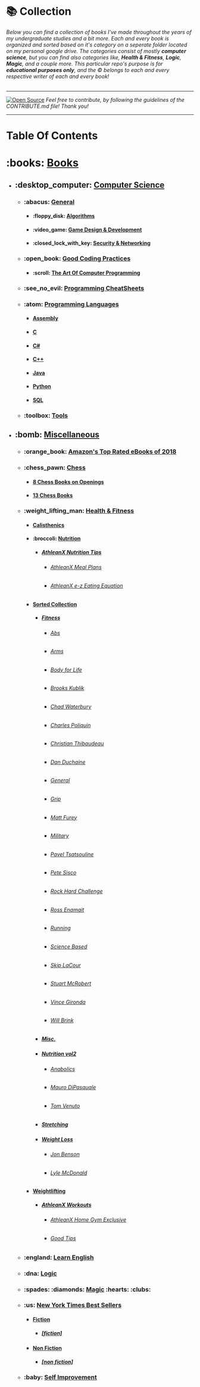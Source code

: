 # :books: Collection

*Below you can find a collection of books I've made throughout the years of my undergraduate studies and a bit more. Each and every book is organized and sorted based on it's category on a seperate folder located on my personal google drive. The categories consist of mostly **computer science**, but you can find also categories like, **Health & Fitness**, **Logic**, **Magic**, and a couple more. 
This particular repo's purpose is for **educational purposes only**, and the :copyright: belongs to each and every respective writer of each and every book!*  
<br><hr> 
[![Open Source](https://badges.frapsoft.com/os/v1/open-source.svg?v=103)](https://opensource.org/)
*Feel free to contribute, by following the guidelines of the CONTRIBUTE.md file! Thank you!*
<hr> 

# Table Of Contents 
<div>
    <h1>:books: <a href="https://drive.google.com/drive/folders/1BtQFDvAc_U4bTO0qXlKaib_7uCGkh9nw?usp=sharing">Books</a></h1>
    <ul>
      <li>
          <h2>:desktop_computer: <a href="https://drive.google.com/drive/folders/12BtddzIjZfJY-tS6PWT6t-WgwCgJq-n4?usp=sharing">Computer Science</a></h2>
        <ul>
          <li>
            <h3>:abacus: <a href="https://drive.google.com/drive/folders/1do-gh_DxzjPsUMB672RQCWa6Nu_4QxeW?usp=sharing">General</a></h3>
            <ul>
              <li>
               <h4>:floppy_disk: <a href="https://drive.google.com/drive/folders/1DKJAGos5ng29-U8VFlUFfFwU9Rxzo4Wk?usp=sharing">Algorithms</a></h4>
              </li>
              <li>
                <h4>:video_game: <a href="https://drive.google.com/drive/folders/11UnzZNa8SqB1daVSGV-Gaygc8E2pT95_?usp=sharing">Game Design & Development</a></h4>
              </li>
              <li>
                <h4>:closed_lock_with_key: <a href="https://drive.google.com/drive/folders/1KAkGWSoIZzODxwRP1qUuuPSLTYJzbj18?usp=sharing">Security & Networking</a></h4>
              </li>
            </ul>
          </li>
          <li>
            <h3>:open_book: <a href="https://drive.google.com/drive/folders/1o7NV8Mm8lh_H-6yPLwe-1RURrsFbAue1?usp=sharing">Good Coding Practices</a></h3>
            <ul>
              <li>
                <h4>:scroll: <a href="https://drive.google.com/drive/folders/1Pr2aXKQOnfIeQUpOZafICQwHOF5MKLnx?usp=sharing">The Art Of Computer Programming</a></h4>
              </li>
            </ul>
          </li>
          <li>
            <h3>:see_no_evil: <a href="https://drive.google.com/drive/folders/1YHOrP67u0L1L8mk91lVbe92s-mmon0wj?usp=sharing">Programming CheatSheets</a></h3>
          </li>
          <li>
            <h3>:atom: <a href="https://drive.google.com/drive/folders/1MIlLqjXaDNPbjMtZ6j-FjnRjl8QbdDDs?usp=sharing">Programming Languages</a></h3>
            <ul>
              <li>
                <h4><a href="https://drive.google.com/drive/folders/1z6v4SeefTP8P2De8w3_1gL1B-CZSZjUG?usp=sharing">Assembly</a></h4>
              </li>
              <li>
                <h4><a href="https://drive.google.com/drive/folders/1EA4j1UvnyExniPFrwuZQgasQkvAqRTrw?usp=sharing">C</a></h4>
              </li>
              <li>
                <h4><a href="https://drive.google.com/drive/folders/1vgEwEvzYbauUjFWSAL4HebeU60aHykxL?usp=sharing">C#</a></h4>
              </li>
              <li>
                <h4><a href="https://drive.google.com/drive/folders/1qOkfl2KETjPsbNrF3SLy4Lqohz8kJIGf?usp=sharing">C++</a></h4>
              </li>
              <li>
                <h4><a href="https://drive.google.com/drive/folders/18SRD5d5SRaS4lfDi6raEzpAo2V5T8LON?usp=sharing">Java</a></h4>
              </li>
              <li>
                <h4><a href="https://drive.google.com/drive/folders/102JEvZiZQqwwG47xk_Ilec4WoYcG6mBu?usp=sharing">Python</h4></a></h4>
              </li>
              <li>
                <h4><a href="https://drive.google.com/drive/folders/1iWMUEg5GuXZg1CovIVIXYj6TRvlSWuqN?usp=sharing">SQL</a></h4>
              </li>
            </ul>
          </li>
          <li>
            <h3>:toolbox: <a href="https://drive.google.com/drive/folders/17cdVrorGS9RYDA8nhz6y-_uaZgSB40D2?usp=sharing">Tools</a></h3>
          </li>
        </ul>
      </li>
      <li>
    <h2>:bomb: <a href="https://drive.google.com/drive/folders/1Omb8tRfUFt_3oj2hbij7nfZlAlRGvzje?usp=sharing">Miscellaneous</a></h2>
        <ul>
          <li>
            <h3>:orange_book: <a href="https://drive.google.com/drive/folders/1F7k3oSocxw7CrhyVWjwLuy1EXgo3c0hF?usp=sharing">Amazon's Top Rated eBooks of 2018</a></h3>
          </li>
          <li>
            <h3>:chess_pawn: <a href="https://drive.google.com/drive/folders/1c80bJ30WCR29CmoptjUPEvswRcYgyi5N?usp=sharing">Chess</a></h3>
            <ul>
              <li>
                <h4><a href="https://drive.google.com/drive/folders/1K3usAm2p0wdaU-xbxSoBsXOsQScXZUEe?usp=sharing">8 Chess Books on Openings</a></h4>
              </li>
              <li>
                <h4><a href="https://drive.google.com/drive/folders/1pVr2KTL3v5gxisM59GNYc4cNAPBYaaGW?usp=sharing">13 Chess Books</a></h4>
              </li>
            </ul>
          </li>
          <li>
            <h3>:weight_lifting_man: <a href="https://drive.google.com/drive/folders/1AEtx5VPlq8wNh-pS9gY50uBbGRhItEBF?usp=sharing">Health & Fitness</a></h3>
            <ul>
              <li>
                <h4><a href="https://drive.google.com/drive/folders/1GelCH1NT7eyrXYFVV1v_znn1NQBFTg35?usp=sharing">Calisthenics</a></h4>
              </li>
              <li>
                <h4>:broccoli: <a href="https://drive.google.com/drive/folders/1m8-jmKBHpIEAVNpmG2tZuZ7i-CEiWhde?usp=sharing">Nutrition</a></h4>
                <ul>
                  <li>
                    <h5><a href="https://drive.google.com/drive/folders/15tnISe7AQH9KLzBofySBPgmkjdLzQ-6W?usp=sharing">AthleanX Nutrition Tips</a></h5>
                    <ul>
                      <li>
                        <h6><a href="https://drive.google.com/drive/folders/1sTMxfEvM2CeCtGYs0_ihCPVbVzj2L9SI?usp=sharing">AthleanX Meal Plans</a></h6>
                      </li>
                      <li>
                        <h6><a href="https://drive.google.com/drive/folders/1a8XhgpD51rmaSYdkH1z_xoNuFsjWZDj0?usp=sharing">AthleanX e-z Eating Equation</a></h6>
                      </li>
                    </ul>
                  </li>
                </ul>
              </li>
              <li>
                <h4><a href="https://drive.google.com/drive/folders/1hUOeM6uihOPMiGT8zLfHC0vrPq8psDPM?usp=sharing">Sorted Collection</a></h4>
                <ul>
                  <li>
                    <h5><a href="https://drive.google.com/drive/folders/1JLmUIaATEYXS_fs_mR_gJF0Ypyk6neHx?usp=sharing">Fitness</a></h5>
                    <ul>
                      <li>
                        <h6><a href="https://drive.google.com/drive/folders/1G_wWXCzcxnL5AYWrAylAqOS0U5A_XDQ6?usp=sharing">Abs</a></h6>
                      </li>
                      <li>
                        <h6><a href="https://drive.google.com/drive/folders/1SnDuvR1DOKi9ZaRcpmw4pesaMVJ0OBzA?usp=sharing">Arms</a></h6>
                      </li>
                      <li>
                        <h6><a href="https://drive.google.com/drive/folders/13U576MEtVWgwLIf1aRSWtACi0Ix7rjlT?usp=sharing">Body for Life</a></h6>
                      </li>
                      <li>
                        <h6><a href="https://drive.google.com/drive/folders/1Iz9J-q6i-gd0OHXGHQ-KgLSzxj9ZHNNq?usp=sharing">Brooks Kublik</a></h6>
                      </li>
                      <li>
                        <h6><a href="https://drive.google.com/drive/folders/15vm4KLQejvI3fc-tgxZU9sPbFYZ8ZiJi?usp=sharing">Chad Waterbury</a></h6>
                      </li>
                      <li>
                        <h6><a href="https://drive.google.com/drive/folders/1JvRvsgg4nRLXrI5SJl9XHH7ySMmFf-xM?usp=sharing">Charles Poliquin</a></h6>
                      </li>
                      <li>
                        <h6><a href="https://drive.google.com/drive/folders/1RIk_oPUkvE_EqEsxGpG-o6XBeIOuiraI?usp=sharing">Christian Thibaudeau</a></h6>
                      </li>
                      <li>
                        <h6><a href="https://drive.google.com/drive/folders/1ySMFizcCvlrTpsa7xfd1ti1M82av7g7i?usp=sharing">Dan Duchaine</a></h6>
                      </li>
                      <li>
                        <h6><a href="https://drive.google.com/drive/folders/1RJMLGuzOK4FfQv1xTCEjADWVCYI_nbEs?usp=sharing">General</a></h6>
                      </li>
                      <li>
                        <h6><a href="https://drive.google.com/drive/folders/13W6SlT0S25psKXSocQ4KPbj6rc0bNcBC?usp=sharing">Grip</a></h6>
                      </li>
                      <li>
                        <h6><a href="https://drive.google.com/drive/folders/1sCUuUfj4Yu8XYVW1Xbv7bY_cKKNGSoLn?usp=sharing">Matt Furey</a></h6>
                      </li>
                      <li>
                        <h6><a href="https://drive.google.com/drive/folders/1UOxbkU1G3drazdk5S1djWxJC9YGKBJfH?usp=sharing">Military</a></h6>
                      </li>
                      <li>
                        <h6><a href="https://drive.google.com/drive/folders/1O37XDlAityaqiL702SF6HqY1Xl1re3j-?usp=sharing">Pavel Tsatsouline</a></h6>
                      </li>
                      <li>
                        <h6><a href="https://drive.google.com/drive/folders/1OABx76pSTXutkL6mcoyqEltjiEmgSeKu?usp=sharing">Pete Sisco</a></h6>
                      </li>
                      <li>
                        <h6><a href="https://drive.google.com/drive/folders/13_Klk4Frm8hWJLdYVoA6R7vu0rhdAlq7?usp=sharing">Rock Hard Challenge</a></h6>
                      </li>
                      <li>
                        <h6><a href="https://drive.google.com/drive/folders/12M9m63SIxbkBSz7BgYGmXhLzo5JMcaPJ?usp=sharing">Ross Enamait</a></h6>
                      </li>
                      <li>
                        <h6><a href="https://drive.google.com/drive/folders/1_X1kqHyBGdWJ72mB4_B14E9ln-rqFJf5?usp=sharing">Running</a></h6>
                      </li>
                      <li>
                        <h6><a href="https://drive.google.com/drive/folders/15QJLJIgBw3r6NMNgz7NcLYeVLnmvlQtC?usp=sharing">Science Based</a></h6>
                      </li>
                      <li>
                        <h6><a href="https://drive.google.com/drive/folders/1hkZ1tqKRPLiamBniSpEziyxL0ATikjf9?usp=sharing">Skip LaCour</a></h6>
                      </li>
                      <li>
                        <h6><a href="https://drive.google.com/drive/folders/1UQvaIRhaH5xj-BeyCDmKjHEZ65qAmKFW?usp=sharing">Stuart McRobert</a></h6>
                      </li>
                      <li>
                        <h6><a href="https://drive.google.com/drive/folders/1EsLPByy49ww2Hb48biknHdDY9KvBcvzl?usp=sharing">Vince Gironda</a></h6>
                      </li>
                      <li>
                        <h6><a href="https://drive.google.com/drive/folders/1cZymQmpKb25G7XHYyWQB35Zf15iKzQKW?usp=sharing">Will Brink</a></h6>
                      </li>
                    </ul>
                  </li>
                  <li>
                    <h5><a href="https://drive.google.com/drive/folders/1CzwsglFYoQWr0h7NlHdIdFhZzBdiKd_M?usp=sharing">Misc.</a></h5>
                  </li>
                  <li>
                    <h5><a href="https://drive.google.com/drive/folders/1TuGLDSmNSMrTziaeoSqiUFSUg5j-wOdt?usp=sharing">Nutrition vol2</a></h5>
                    <ul>
                      <li>
                        <h6><a href="https://drive.google.com/drive/folders/1PKl5K9ZkBV-CRSG4Ce-oBKAF2YTTEEKG?usp=sharing">Anabolics</a></h6>
                      </li>
                      <li>
                        <h6><a href="https://drive.google.com/drive/folders/1hdpEUnsKNmAb5i5r6xObl3QIg541i8Cd?usp=sharing">Mauro DiPasquale</a></h6>
                      </li>
                      <li>
                        <h6><a href="https://drive.google.com/drive/folders/1S-AYk_8p-Lw6rcFBaC184TTYBob0WbTz?usp=sharing">Tom Venuto</a></h6>
                      </li>
                    </ul>
                  </li>
                  <li>
                    <h5><a href="https://drive.google.com/drive/folders/1mLXGbFyFpeiYBk2EvzQw5_cvE_S8Bs80?usp=sharing">Stretching</a></h5>
                  </li>
                  <li>
                    <h5><a href="https://drive.google.com/drive/folders/1jP-j28G5oVJtMVrKXHptHFY6orApqw6t?usp=sharing">Weight Loss</a></h5>
                    <ul>
                      <li>
                        <h6><a href="https://drive.google.com/drive/folders/1CI35nyb3ggMnIEuZ_8TDtD2Fe_VqLRWR?usp=sharing">Jon Benson</a></h6>
                      </li>
                      <li>
                        <h6><a href="https://drive.google.com/drive/folders/1_X6T1CvfT-J78H6gbO3VrCGC75nmLb2d?usp=sharing">Lyle McDonald</a></h6>
                      </li>
                    </ul>
                  </li>
                </ul>
              </li>
              <li>
                <h4><a href="https://drive.google.com/drive/folders/14Uka9TmpZlR5VpdssKLOwTAv7dXNtfO4?usp=sharing">Weightlifting</a></h4>
                <ul>
                  <li>
                    <h5><a href="https://drive.google.com/drive/folders/13jzigvj3ZYK2abE4orRPzWAjFRSuVEYT?usp=sharing">AthleanX Workouts</a></h5>
                    <ul>
                      <li>
                        <h6><a href="https://drive.google.com/drive/folders/1aAI1GWfbj_Y8Qwj8gfJY_HG98fBxseOs?usp=sharing">AthleanX Home Gym Exclusive</a></h6>
                      </li>
                      <li>
                        <h6><a href="https://drive.google.com/drive/folders/1ZmQjdMYKpjlYWWxfK2GOFID3c3O7ivyt?usp=sharing">Good Tips</a></h6>
                      </li>
                    </ul>
                  </li>
                </ul>
              </li>
            </ul>
          </li>
          <li>
            <h3>:england: <a href="https://drive.google.com/drive/folders/1F-IM1xH0F1lq1pnmoVprO_lc0u88ZwBo?usp=sharing">Learn English</a></h3>
          </li>
          <li>
            <h3>:dna: <a href="https://drive.google.com/drive/folders/1O8t8JDhAqmKK3qPXtQPSpxzldONONzhA?usp=sharing">Logic</a></h3>
          </li>
          <li>
            <h3>:spades: :diamonds: <a href="https://drive.google.com/drive/folders/1qckPb0mXnHtyZya6tMdYVHu_mahS2bBA?usp=sharing">Magic</a> :hearts: :clubs:</h3>
          </li>
          <li>
            <h3>:us: <a href="https://drive.google.com/drive/folders/1Aaza0FG19RCwD69UCqEOLT_GlmRGA7Jw?usp=sharing">New York Times Best Sellers</a></h3>
            <ul>
              <li>
                <h4><a href="https://drive.google.com/drive/folders/1KkYGqrJWNmoiZjD2KhZ0X_e_Gpm7-Wzt?usp=sharing">Fiction</a></h4>
                <ul>
                  <li>
                    <h5><a href="https://drive.google.com/drive/folders/1z4Xaof_LH9-VZVuyA_9zywu93hEGKEPV?usp=sharing">[fiction]</a></h5>
                  </li>
                </ul>
              </li>
              <li>
                <h4><a href="https://drive.google.com/drive/folders/1nd5fWWyAgccvXJVu7OOV8uGVJ1xAgvsu?usp=sharing">Non Fiction</a></h4>
                <ul>
                  <li>
                    <h5><a href="https://drive.google.com/drive/folders/1I2aYJZgVYAaXgw-gom8gqgoBwG03Htsn?usp=sharing">[non fiction]</a></h5>
                  </li>
                </ul>
              </li>
            </ul>
          </li>
          <li>
            <h3>:baby: <a href="https://drive.google.com/drive/folders/191xWCjGou-5_tPf-cj3FIGS-Cl33Nrfd?usp=sharing">Self Improvement</a></h3>
          </li>
        </ul>
      </li>
    </ul>
  </div>
